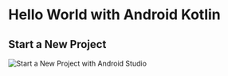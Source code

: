 # Hello World with Android Kotlin

## Start a New Project

![Start a New Project with Android Studio](https://www.theandroid-mania.com/wp-content/uploads/2018/08/Welcome-To-Android-Studio-Kotlin-The-Android-Mania.jpg)